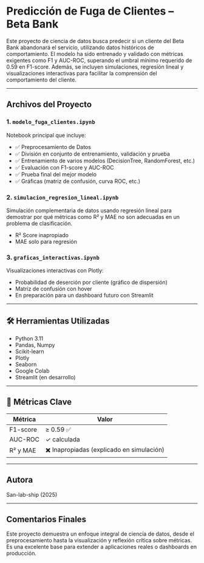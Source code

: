 #  Predicción de Fuga de Clientes – Beta Bank

Este proyecto de ciencia de datos busca predecir si un cliente del Beta Bank abandonará el servicio, utilizando datos históricos de comportamiento. El modelo ha sido entrenado y validado con métricas exigentes como F1 y AUC-ROC, superando el umbral mínimo requerido de 0.59 en F1-score. Además, se incluyen simulaciones, regresión lineal y visualizaciones interactivas para facilitar la comprensión del comportamiento del cliente.

---

##  Archivos del Proyecto

###  1. `modelo_fuga_clientes.ipynb`
Notebook principal que incluye:

- ✅ Preprocesamiento de Datos  
- ✅ División en conjunto de entrenamiento, validación y prueba  
- ✅ Entrenamiento de varios modelos (DecisionTree, RandomForest, etc.)  
- ✅ Evaluación con F1-score y AUC-ROC  
- ✅ Prueba final del mejor modelo  
- ✅ Gráficas (matriz de confusión, curva ROC, etc.)

### 2. `simulacion_regresion_lineal.ipynb`
Simulación complementaria de datos usando regresión lineal para demostrar por qué métricas como R² y MAE no son adecuadas en un problema de clasificación.

- R² Score inapropiado  
- MAE solo para regresión

### 3. `graficas_interactivas.ipynb`
Visualizaciones interactivas con Plotly:

- Probabilidad de deserción por cliente (gráfico de dispersión)  
- Matriz de confusión con hover  
- En preparación para un dashboard futuro con Streamlit

---

## 🛠️ Herramientas Utilizadas

- Python 3.11  
- Pandas, Numpy  
- Scikit-learn  
- Plotly  
- Seaborn  
- Google Colab  
- Streamlit (en desarrollo)

---

## 📌 Métricas Clave

| Métrica     | Valor     |
|-------------|-----------|
| F1-score    | ≥ 0.59 ✅ |
| AUC-ROC     | ✓ calculada |
| R² y MAE    | ✖️ Inapropiadas (explicado en simulación) |

---

##  Autora 
San-lab-ship (2025)

---

## Comentarios Finales

Este proyecto demuestra un enfoque integral de ciencia de datos, desde el preprocesamiento hasta la visualización y reflexión crítica sobre métricas. Es una excelente base para extender a aplicaciones reales o dashboards en producción.
